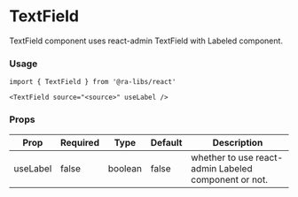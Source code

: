 # TextField

TextField component uses react-admin TextField with Labeled component.

### Usage

```tsx
import { TextField } from '@ra-libs/react'

<TextField source="<source>" useLabel />
```

### Props

| Prop     | Required | Type    | Default | Description                                          |
| -------- | -------- | ------- | ------- | ---------------------------------------------------- |
| useLabel | false    | boolean | false   | whether to use react-admin Labeled component or not. |
